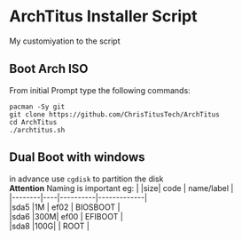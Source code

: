 # ArchTitus Installer Script
My customiyation to the script
## Boot Arch ISO

From initial Prompt type the following commands:

```
pacman -Sy git
git clone https://github.com/ChrisTitusTech/ArchTitus
cd ArchTitus
./archtitus.sh
```
## Dual Boot with windows
in advance use `cgdisk` to partition the disk  
**Attention** Naming is important
eg:
|  |size|    code  |  name/label |          
|--------|----|----------|-------------|        
|sda5    |1M  |    ef02  |  BIOSBOOT   |       
|sda6    |300M|    ef00  |  EFIBOOT    |      
|sda8    |100G|          |  ROOT       |   